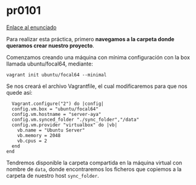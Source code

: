# pr0101

[Enlace al enunciado](https://github.com/vgonzalez165/apuntes_aso/blob/main/ut01/pr0101.md)

Para realizar esta práctica, primero **navegamos a la carpeta donde queramos crear nuestro proyecto**.

Comenzamos creando una máquina con mínima configuración con la box llamada ubuntu/focal64, mediante:
```
vagrant init ubuntu/focal64 --minimal
```

Se nos creará el archivo Vagrantfile, el cual modificaremos para que nos quede así:

```
  Vagrant.configure("2") do |config|
  config.vm.box = "ubuntu/focal64"
  config.vm.hostname = "server-aya"
  config.vm.synced_folder "./sync_folder","/data"
  config.vm.provider "virtualbox" do |vb|
    vb.name = "Ubuntu Server"
    vb.memory = 2048 
    vb.cpus = 2
  end
end
```

Tendremos disponible la carpeta compartida en la máquina virtual con nombre de ```data```, donde encontraremos los ficheros que copiemos a la carpeta de nuestro host ```sync_folder```.
